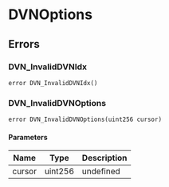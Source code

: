 # DVNOptions











## Errors

### DVN_InvalidDVNIdx

```solidity
error DVN_InvalidDVNIdx()
```






### DVN_InvalidDVNOptions

```solidity
error DVN_InvalidDVNOptions(uint256 cursor)
```





#### Parameters

| Name | Type | Description |
|---|---|---|
| cursor | uint256 | undefined |


